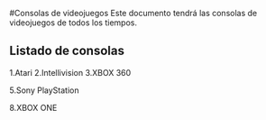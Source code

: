 #Consolas de videojuegos
Este documento tendrá las consolas de videojuegos de todos los tiempos.

## Listado de consolas

1.Atari
2.Intellivision
3.XBOX 360

5.Sony PlayStation


8.XBOX ONE
